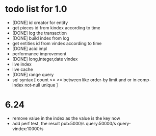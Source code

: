 # todo list for 1.0

- [DONE] id creator for entity
- get pieces id from kindex according to time
- [DONE] log the transaction
- [DONE] build index from log
- get entities id from vindex according to time
- [DONE] acid impl
- performance improvement
- [DONE] long,integer,date vindex
- live index
- live cache
- [DONE] range query
- sql syntax [ count >= <= between like order-by limit and or in comp-index not-null unique ]

# 6.24
- remove value in the index as the value is the key now
- add perf test, the result pub:5000/s query:50000/s query-vindex:10000/s
